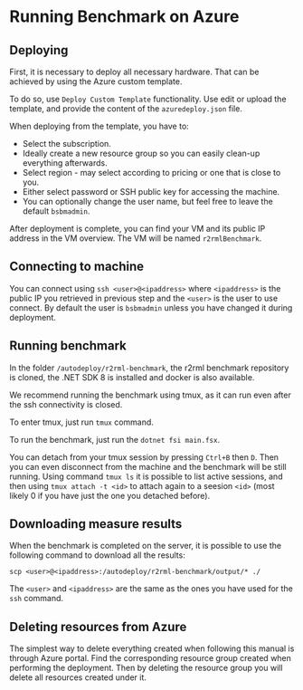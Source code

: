 # Running Benchmark on Azure

## Deploying

First, it is necessary to deploy all necessary hardware. That can be achieved
by using the Azure custom template.

To do so, use `Deploy Custom Template` functionality. Use edit or upload the template, and provide the content of the `azuredeploy.json` file.

When deploying from the template, you have to:

* Select the subscription.
* Ideally create a new resource group so you can easily clean-up everything afterwards.
* Select region - may select according to pricing or one that is close to you.
* Either select password or SSH public key for accessing the machine.
* You can optionally change the user name, but feel free to leave the default `bsbmadmin`.

After deployment is complete, you can find your VM and its public IP address in the VM overview. The VM will be named `r2rmlBenchmark`.

## Connecting to machine

You can connect using `ssh <user>@<ipaddress>` where `<ipaddress>` is the public IP you retrieved in previous step and the `<user>` is the user to use connect. By default the user is `bsbmadmin` unless you have changed it during deployment.

## Running benchmark

In the folder `/autodeploy/r2rml-benchmark`, the r2rml benchmark repository is cloned, the .NET SDK 8 is installed and docker is also available.

We recommend running the benchmark using tmux, as it can run even after the ssh connectivity is closed.

To enter tmux, just run `tmux` command.

To run the benchmark, just run the `dotnet fsi main.fsx`.

You can detach from your tmux session by pressing `Ctrl+B` then `D`. Then you can even disconnect from the machine and the benchmark will be still running. Using command `tmux ls` it is possible to list active sessions, and then using `tmux attach -t <id>` to attach again to a seesion `<id>` (most likely 0 if you have just the one you detached before).

## Downloading measure results

When the benchmark is completed on the server, it is possible to use the following command to download all the results:

```
scp <user>@<ipaddress>:/autodeploy/r2rml-benchmark/output/* ./
```

The `<user>` and `<ipaddress>` are the same as the ones you have used for the `ssh` command.

## Deleting resources from Azure

The simplest way to delete everything created when following this manual is through Azure portal. Find the corresponding resource group created when performing the deployment. Then by deleting the resource group you will delete all resources created under it.
